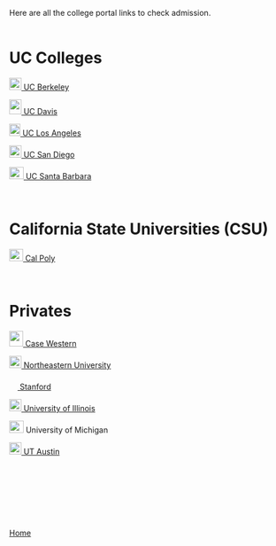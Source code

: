 <head>
  <link rel="shortcut icon" type="image/x-icon" href="favicon.ico" />
</head>

Here are all the college portal links to check admission.
<br>
<br>

# UC Colleges
<p><img src="http://www.healthygutbugs.com/wp-content/uploads/2014/02/ucb-logo.jpg" width="22" height="22"><a href="https://apply.berkeley.edu/apply/status"> UC Berkeley</a></p>
<p><img src="https://www.ucdavis.edu/sites/default/files/images/article/uc-davis-logo.png" width="22" height="27"><a href="https://myadmissions.ucdavis.edu/applicants/current/status/"> UC Davis</a></p>
<p><img src="https://pbs.twimg.com/profile_images/1303763259/ucla-bruins-logo.jpeg" width="20" height="22"><a href="https://www.admission.ucla.edu/myApplication/Status.aspx"> UC Los Angeles</a></p>
<p><img src="https://www.prepsportswear.com/media/images/college_logos/300x300/2698344_mktg_logo.png" width="22" height="22"><a href="https://beatriton.ucsd.edu/apply/status"> UC San Diego</a></p>
<p><img src="https://upload.wikimedia.org/wikipedia/en/thumb/a/a8/UC_Santa_Barbara_Gauchos_logo.svg/1200px-UC_Santa_Barbara_Gauchos_logo.svg.png" width="26" height="22"><a href="https://admissions.sa.ucsb.edu/applicantportal/Home/Index?start=Messages"> UC Santa Barbara</a></p>
<br>

# California State Universities (CSU)
<p><img src="http://23nnau47e6z310alyx3gglhx.wpengine.netdna-cdn.com/wp-content/uploads/2013/02/cal-poly-e1409714547116.png" width="25" height="22"><a href="https://cmsweb.pscs.calpoly.edu/psp/CSLOPRD/EMPLOYEE/SA/c/SA_LEARNER_SERVICES.SSS_STUDENT_CENTER.GBL?"> Cal Poly</a></p>
<br>

# Privates
<p><img src="https://www.saintmarys.edu/files/2018/05/case-western-reserve-spartans.png" width="25" height="28"><a href="https://go.case.edu/apply/status"> Case Western</a></p>
<p><img src="https://upload.wikimedia.org/wikipedia/en/thumb/b/bd/Northeastern_University_seal.svg/469px-Northeastern_University_seal.svg.png" width="22" height="22"><a href="https://ugadmissions.northeastern.edu/applicantapp/PreDecision.asp"> Northeastern University</a></p>
<p><img src="https://i.pinimg.com/736x/b6/b2/98/b6b2989e5c5d649dba3a008653596e43--s-logo-stanford-university.jpg" width="15" height="22"><a href="https://apply.stanford.edu/apply/status"> Stanford</a></p>
<p><img src="https://cdn.vox-cdn.com/thumbor/FGgViEqt2ML--Uxw1Pu6Gw4rV8o=/0x0:800x400/1200x800/filters:focal(336x136:464x264)/cdn.vox-cdn.com/uploads/chorus_image/image/56187479/DHNkdRfXoAEp2VD.0.jpg" width="22" height="22"><a href="https://myillini.illinois.edu/Apply/Application/Status"> University of Illinois</a></p>
<p><img src="https://www.datasciencedegreeprograms.net/wp-content/uploads/2018/07/university-of-michigan-ann-arbor.jpg" width="26" height="22"> University of Michigan</p>
<p><img src="https://upload.wikimedia.org/wikipedia/en/thumb/e/e1/University_of_Texas_at_Austin_seal.svg/1200px-University_of_Texas_at_Austin_seal.svg.png" width="22" height="22"><a href="https://utdirect.utexas.edu/apps/adm/mystatus/admission/00/"> UT Austin</a></p>

<br>
<br>
<br>
<br>
<br>
<br>
<p><a href="https://dantevasudevan.github.io/">Home</a></p>
